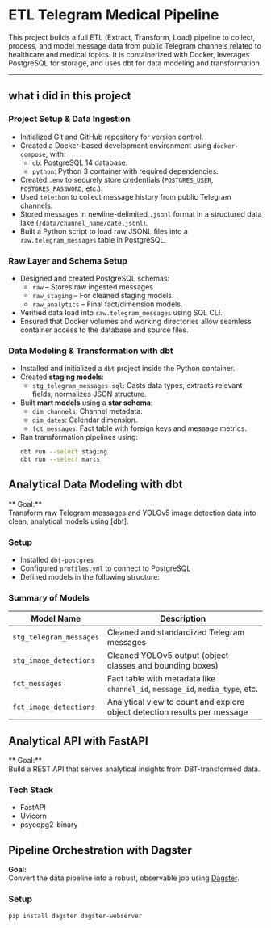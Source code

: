 # ETL Telegram Medical Pipeline

This project builds a full ETL (Extract, Transform, Load) pipeline to collect, process, and model message data from public Telegram channels related to healthcare and medical topics. It is containerized with Docker, leverages PostgreSQL for storage, and uses dbt for data modeling and transformation.

---

## what i did in this project

### Project Setup & Data Ingestion

- Initialized Git and GitHub repository for version control.
- Created a Docker-based development environment using `docker-compose`, with:
  - `db`: PostgreSQL 14 database.
  - `python`: Python 3 container with required dependencies.
- Created `.env` to securely store credentials (`POSTGRES_USER`, `POSTGRES_PASSWORD`, etc.).
- Used `telethon` to collect message history from public Telegram channels.
- Stored messages in newline-delimited `.jsonl` format in a structured data lake (`/data/channel_name/date.jsonl`).
- Built a Python script to load raw JSONL files into a `raw.telegram_messages` table in PostgreSQL.

### Raw Layer and Schema Setup 

- Designed and created PostgreSQL schemas:
  - `raw` – Stores raw ingested messages.
  - `raw_staging` – For cleaned staging models.
  - `raw_analytics` – Final fact/dimension models.
- Verified data load into `raw.telegram_messages` using SQL CLI.
- Ensured that Docker volumes and working directories allow seamless container access to the database and source files.

### Data Modeling & Transformation with dbt

- Installed and initialized a `dbt` project inside the Python container.
- Created **staging models**:
  - `stg_telegram_messages.sql`: Casts data types, extracts relevant fields, normalizes JSON structure.
- Built **mart models** using a **star schema**:
  - `dim_channels`: Channel metadata.
  - `dim_dates`: Calendar dimension.
  - `fct_messages`: Fact table with foreign keys and message metrics.
- Ran transformation pipelines using:
  ```bash
  dbt run --select staging
  dbt run --select marts

## Analytical Data Modeling with dbt

** Goal:**  
Transform raw Telegram messages and YOLOv5 image detection data into clean, analytical models using [dbt].

### Setup

- Installed `dbt-postgres`
- Configured `profiles.yml` to connect to PostgreSQL
- Defined models in the following structure:


###  Summary of Models

| Model Name              | Description                                                                 |
|-------------------------|-----------------------------------------------------------------------------|
| `stg_telegram_messages` | Cleaned and standardized Telegram messages                                  |
| `stg_image_detections`  | Cleaned YOLOv5 output (object classes and bounding boxes)                   |
| `fct_messages`          | Fact table with metadata like `channel_id`, `message_id`, `media_type`, etc. |
| `fct_image_detections`  | Analytical view to count and explore object detection results per message   |

##  Analytical API with FastAPI

** Goal:**  
Build a REST API that serves analytical insights from DBT-transformed data.

###  Tech Stack

- FastAPI  
- Uvicorn  
- psycopg2-binary  

## Pipeline Orchestration with Dagster

**Goal:**  
Convert the data pipeline into a robust, observable job using [Dagster](https://dagster.io/).

### Setup

```bash
pip install dagster dagster-webserver
